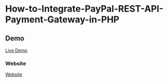 # How-to-Integrate-PayPal-REST-API-Payment-Gateway-in-PHP

## Demo

<a href="https://youtu.be/i7feutTHuRw" rel="nofollow"> Live Demo </a>

### Website
<a href="https://codeat21.com/how-to-integrate-paypal-payment-gateway-in-php/" rel="nofollow"> Website </a>
